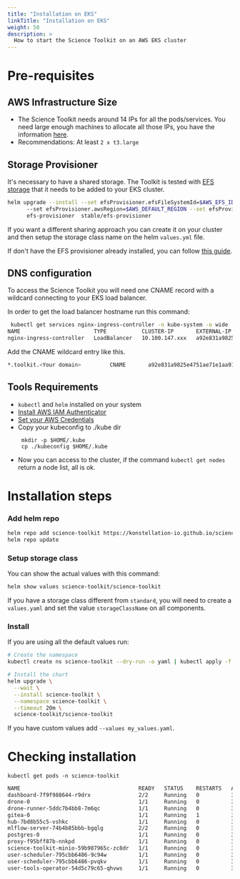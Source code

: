 ```yaml
---
title: "Installation on EKS"
linkTitle: "Installation on EKS"
weight: 50
description: >
  How to start the Science Toolkit on an AWS EKS cluster
---
```



# Pre-requisites


## AWS Infrastructure Size

- The Science Toolkit needs around 14 IPs for all the pods/services. You need large enough machines to allocate all those IPs, you have the information [here](https://docs.aws.amazon.com/AWSEC2/latest/UserGuide/using-eni.html#AvailableIpPerENI).
- Recommendations: At least `2 x t3.large`

## Storage Provisioner

It's necessary to have a shared storage. The Toolkit is tested with [EFS storage](https://aws.amazon.com/es/efs/)  that it needs to be added to your EKS cluster.
```bash
helm upgrade --install --set efsProvisioner.efsFileSystemId=$AWS_EFS_ID
      --set efsProvisioner.awsRegion=$AWS_DEFAULT_REGION --set efsProvisioner.storageClass.name=standard
      efs-provisioner  stable/efs-provisioner
```

If you want a different sharing approach you can create it on your cluster and then setup the storage class name on the helm `values.yml` file.

If don't have the EFS provisioner already installed, you can follow [this guide](https://github.com/kubernetes-incubator/external-storage/tree/master/aws/efs).



## DNS configuration

To access the Science Toolkit you will need one CNAME record with a wildcard connecting to your EKS load balancer. 
 
In order to get the load balancer hostname run this command:
```bash
 kubectl get services nginx-ingress-controller -n kube-system -o wide
NAME                       TYPE           CLUSTER-IP       EXTERNAL-IP                                                              PORT(S)                      AGE     SELECTOR
nginx-ingress-controller   LoadBalancer   10.100.147.xxx   a92e831a9825e4751ae71e1aa919965e-xxxxxxxx.us-east-1.elb.amazonaws.com   80:31560/TCP,443:31065/TCP   3d19h   app.kubernetes.io/component=controller,app=nginx-ingress,release=nginx-ingress
```

Add the CNAME wildcard entry like this.

```bash
*.toolkit.<Your domain>         CNAME       a92e831a9825e4751ae71e1aa919965e-xxxxxxxx.us-east-1.elb.amazonaws.com
```

## Tools Requirements

- `kubectl` and `helm` installed on your system
- [Install AWS IAM Authenticator](https://docs.aws.amazon.com/eks/latest/userguide/install-aws-iam-authenticator.html)
- [Set your AWS Credentials](https://docs.aws.amazon.com/cli/latest/userguide/cli-configure-profiles.html)
- Copy your kubeconfig to ./kube dir
  ```
   mkdir -p $HOME/.kube
   cp ./kubeconfig $HOME/.kube
  ```
- Now you can access to the cluster, if the command `kubectl get nodes` return a node list, all is ok.


# Installation steps


### Add helm repo 

```bash
helm repo add science-toolkit https://konstellation-io.github.io/science-toolkit/helm-chart/ 
helm repo update
```


### Setup storage class

You can show the actual values with this command:

```bash
helm show values science-toolkit/science-toolkit 
```

If you have a storage class different from `standard`, you will need to create a `values.yaml` and set the value `storageClassName` on all components.


### Install

If you are using all the default values run:

```bash
# Create the namespace
kubectl create ns science-toolkit --dry-run -o yaml | kubectl apply -f -

# Install the chart
helm upgrade \
  --wait \
  --install science-toolkit \
  --namespace science-toolkit \
  --timeout 20m \
  science-toolkit/science-toolkit
```

If you have custom values add `--values my_values.yaml`.


# Checking installation

`kubectl get pods -n science-toolkit`
```bash
NAME                                     READY   STATUS    RESTARTS   AGE
dashboard-7f9f988644-r9drx               2/2     Running   0          3d18h
drone-0                                  1/1     Running   0          3d18h
drone-runner-5ddc7b4bb8-7m6qc            1/1     Running   0          3d18h
gitea-0                                  1/1     Running   1          3d18h
hub-7bd8b55c5-vshkc                      1/1     Running   0          3d18h
mlflow-server-74b4b85bbb-bgqlg           2/2     Running   0          3d18h
postgres-0                               1/1     Running   0          3d18h
proxy-f95bff87b-nnkpd                    1/1     Running   0          3d18h
science-toolkit-minio-59b987965c-zc8dr   1/1     Running   0          3d18h
user-scheduler-795cbb6486-9c94w          1/1     Running   0          3d18h
user-scheduler-795cbb6486-pvqkv          1/1     Running   0          3d18h
user-tools-operator-54d5c79c65-qhvws     1/1     Running   0          3d18h
```
